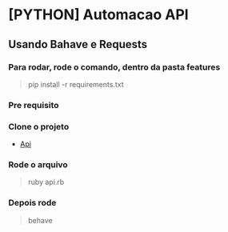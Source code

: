 # [PYTHON] Automacao API
## Usando Bahave e Requests
### Para rodar, rode o comando, dentro da pasta features
> pip install -r requirements.txt

### Pre requisito

### Clone o projeto
- [Api](https://github.com/gumm29/Sinatra)
### Rode o arquivo
> ruby api.rb

### Depois rode
> behave